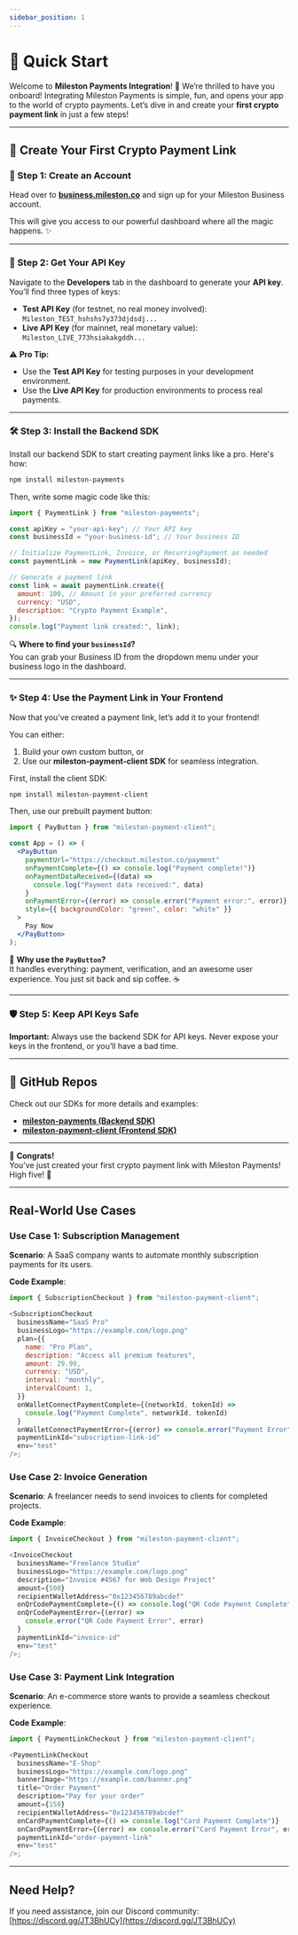 ```yaml
---
sidebar_position: 1
---
```


# 🚀 Quick Start

Welcome to **Mileston Payments Integration**! 🎉 We’re thrilled to have you onboard! Integrating Mileston Payments is simple, fun, and opens your app to the world of crypto payments. Let’s dive in and create your **first crypto payment link** in just a few steps!

---

## 🌟 Create Your First Crypto Payment Link

### 📝 Step 1: Create an Account

Head over to [**business.mileston.co**](https://business.mileston.co) and sign up for your Mileston Business account.

This will give you access to our powerful dashboard where all the magic happens. ✨

---

### 🔑 Step 2: Get Your API Key

Navigate to the **Developers** tab in the dashboard to generate your **API key**. You’ll find three types of keys:

- **Test API Key** (for testnet, no real money involved):  
  `Mileston_TEST_hshshs7y373djdsdj...`
- **Live API Key** (for mainnet, real monetary value):  
  `Mileston_LIVE_773hsiakakgddh...`

⚠️ **Pro Tip:**

- Use the **Test API Key** for testing purposes in your development environment.
- Use the **Live API Key** for production environments to process real payments.

---

### 🛠️ Step 3: Install the Backend SDK

Install our backend SDK to start creating payment links like a pro. Here's how:

```bash
npm install mileston-payments
```

Then, write some magic code like this:

```javascript
import { PaymentLink } from "mileston-payments";

const apiKey = "your-api-key"; // Your API key
const businessId = "your-business-id"; // Your business ID

// Initialize PaymentLink, Invoice, or RecurringPayment as needed
const paymentLink = new PaymentLink(apiKey, businessId);

// Generate a payment link
const link = await paymentLink.create({
  amount: 100, // Amount in your preferred currency
  currency: "USD",
  description: "Crypto Payment Example",
});
console.log("Payment link created:", link);
```

🔍 **Where to find your `businessId`?**  
You can grab your Business ID from the dropdown menu under your business logo in the dashboard.

---

### ✨ Step 4: Use the Payment Link in Your Frontend

Now that you’ve created a payment link, let’s add it to your frontend!

You can either:

1. Build your own custom button, or
2. Use our **mileston-payment-client SDK** for seamless integration.

First, install the client SDK:

```bash
npm install mileston-payment-client
```

Then, use our prebuilt payment button:

```jsx
import { PayButton } from "mileston-payment-client";

const App = () => (
  <PayButton
    paymentUrl="https://checkout.mileston.co/payment"
    onPaymentComplete={() => console.log("Payment complete!")}
    onPaymentDataReceived={(data) =>
      console.log("Payment data received:", data)
    }
    onPaymentError={(error) => console.error("Payment error:", error)}
    style={{ backgroundColor: "green", color: "white" }}
  >
    Pay Now
  </PayButton>
);
```

👀 **Why use the `PayButton`?**  
It handles everything: payment, verification, and an awesome user experience. You just sit back and sip coffee. ☕

---

### 🛡️ Step 5: Keep API Keys Safe

**Important:** Always use the backend SDK for API keys. Never expose your keys in the frontend, or you’ll have a bad time.

---

## 📂 GitHub Repos

Check out our SDKs for more details and examples:

- [**mileston-payments (Backend SDK)**](https://github.com/Mileston-co/mileston-payments)
- [**mileston-payment-client (Frontend SDK)**](https://github.com/Mileston-co/mileston-payment-client)

---

🎉 **Congrats!**  
You’ve just created your first crypto payment link with Mileston Payments! High five! 🙌

---

## Real-World Use Cases

### Use Case 1: Subscription Management

**Scenario**: A SaaS company wants to automate monthly subscription payments for its users.

**Code Example**:

```javascript
import { SubscriptionCheckout } from "mileston-payment-client";

<SubscriptionCheckout
  businessName="SaaS Pro"
  businessLogo="https://example.com/logo.png"
  plan={{
    name: "Pro Plan",
    description: "Access all premium features",
    amount: 29.99,
    currency: "USD",
    interval: "monthly",
    intervalCount: 1,
  }}
  onWalletConnectPaymentComplete={(networkId, tokenId) =>
    console.log("Payment Complete", networkId, tokenId)
  }
  onWalletConnectPaymentError={(error) => console.error("Payment Error", error)}
  paymentLinkId="subscription-link-id"
  env="test"
/>;
```

### Use Case 2: Invoice Generation

**Scenario**: A freelancer needs to send invoices to clients for completed projects.

**Code Example**:

```javascript
import { InvoiceCheckout } from "mileston-payment-client";

<InvoiceCheckout
  businessName="Freelance Studio"
  businessLogo="https://example.com/logo.png"
  description="Invoice #4567 for Web Design Project"
  amount={500}
  recipientWalletAddress="0x123456789abcdef"
  onQrCodePaymentComplete={() => console.log("QR Code Payment Complete")}
  onQrCodePaymentError={(error) =>
    console.error("QR Code Payment Error", error)
  }
  paymentLinkId="invoice-id"
  env="test"
/>;
```

### Use Case 3: Payment Link Integration

**Scenario**: An e-commerce store wants to provide a seamless checkout experience.

**Code Example**:

```javascript
import { PaymentLinkCheckout } from "mileston-payment-client";

<PaymentLinkCheckout
  businessName="E-Shop"
  businessLogo="https://example.com/logo.png"
  bannerImage="https://example.com/banner.png"
  title="Order Payment"
  description="Pay for your order"
  amount={150}
  recipientWalletAddress="0x123456789abcdef"
  onCardPaymentComplete={() => console.log("Card Payment Complete")}
  onCardPaymentError={(error) => console.error("Card Payment Error", error)}
  paymentLinkId="order-payment-link"
  env="test"
/>;
```

---

## Need Help?

If you need assistance, join our Discord community: [https://discord.gg/JT3BhUCy](https://discord.gg/JT3BhUCy)
